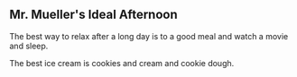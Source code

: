 ## Mr. Mueller's Ideal Afternoon

The best way to relax after a long day is to a good meal and watch a movie and sleep.

The best ice cream is cookies and cream and cookie dough.